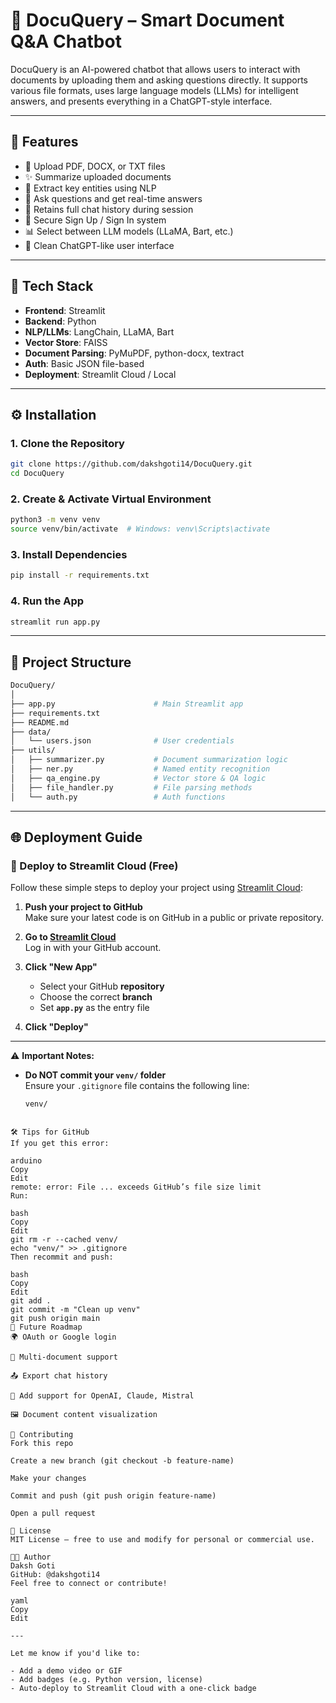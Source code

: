 # 📄 DocuQuery – Smart Document Q&A Chatbot

DocuQuery is an AI-powered chatbot that allows users to interact with documents by uploading them and asking questions directly. It supports various file formats, uses large language models (LLMs) for intelligent answers, and presents everything in a ChatGPT-style interface.

---

## 🚀 Features

- 📎 Upload PDF, DOCX, or TXT files  
- ✨ Summarize uploaded documents  
- 🧠 Extract key entities using NLP  
- 💬 Ask questions and get real-time answers  
- 🔁 Retains full chat history during session  
- 👥 Secure Sign Up / Sign In system  
- 📊 Select between LLM models (LLaMA, Bart, etc.)  
- 🎨 Clean ChatGPT-like user interface

----

## 🧰 Tech Stack

- **Frontend**: Streamlit  
- **Backend**: Python  
- **NLP/LLMs**: LangChain, LLaMA, Bart  
- **Vector Store**: FAISS  
- **Document Parsing**: PyMuPDF, python-docx, textract  
- **Auth**: Basic JSON file-based  
- **Deployment**: Streamlit Cloud / Local

----

## ⚙️ Installation

### 1. Clone the Repository

```bash
git clone https://github.com/dakshgoti14/DocuQuery.git
cd DocuQuery
```
### 2. Create & Activate Virtual Environment
```bash
python3 -m venv venv
source venv/bin/activate  # Windows: venv\Scripts\activate
```

### 3. Install Dependencies
```bash
pip install -r requirements.txt
```

### 4. Run the App
```bash
streamlit run app.py
```
---

## 📁 Project Structure

```bash
DocuQuery/
│
├── app.py                      # Main Streamlit app
├── requirements.txt
├── README.md
├── data/
│   └── users.json              # User credentials
├── utils/
│   ├── summarizer.py           # Document summarization logic
│   ├── ner.py                  # Named entity recognition
│   ├── qa_engine.py            # Vector store & QA logic
│   ├── file_handler.py         # File parsing methods
│   └── auth.py                 # Auth functions
```
----

## 🌐 Deployment Guide

### 🚀 Deploy to Streamlit Cloud (Free)

Follow these simple steps to deploy your project using [Streamlit Cloud](https://streamlit.io/cloud):

1. **Push your project to GitHub**  
   Make sure your latest code is on GitHub in a public or private repository.

2. **Go to [Streamlit Cloud](https://streamlit.io/cloud)**  
   Log in with your GitHub account.

3. **Click "New App"**  
   - Select your GitHub **repository**
   - Choose the correct **branch**
   - Set **`app.py`** as the entry file

4. **Click "Deploy"**

---

⚠️ **Important Notes:**

- **Do NOT commit your `venv/` folder**  
  Ensure your `.gitignore` file contains the following line:
  ```bash
  venv/
```

🛠 Tips for GitHub
If you get this error:

arduino
Copy
Edit
remote: error: File ... exceeds GitHub’s file size limit
Run:

bash
Copy
Edit
git rm -r --cached venv/
echo "venv/" >> .gitignore
Then recommit and push:

bash
Copy
Edit
git add .
git commit -m "Clean up venv"
git push origin main
📌 Future Roadmap
🌍 OAuth or Google login

🧾 Multi-document support

📤 Export chat history

🧠 Add support for OpenAI, Claude, Mistral

🖼️ Document content visualization

🤝 Contributing
Fork this repo

Create a new branch (git checkout -b feature-name)

Make your changes

Commit and push (git push origin feature-name)

Open a pull request

📄 License
MIT License – free to use and modify for personal or commercial use.

👨‍💻 Author
Daksh Goti
GitHub: @dakshgoti14
Feel free to connect or contribute!

yaml
Copy
Edit

---

Let me know if you'd like to:

- Add a demo video or GIF  
- Add badges (e.g. Python version, license)  
- Auto-deploy to Streamlit Cloud with a one-click badge







